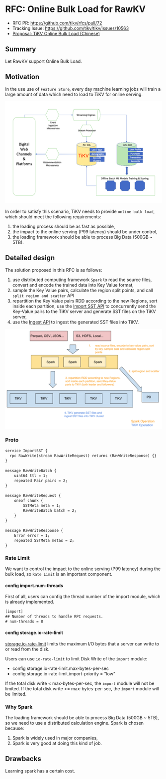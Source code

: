 # RFC: Online Bulk Load for RawKV

- RFC PR: https://github.com/tikv/rfcs/pull/72
- Tracking Issue: https://github.com/tikv/tikv/issues/10563
- [Proposal: TiKV Online Bulk Load (Chinese)](https://docs.google.com/document/d/1JggGwmOIMqinz_Q7QkIDHzwS--K_BgJopaxrB8Pzpaw/edit#)

## Summary

Let RawKV support Online Bulk Load.

## Motivation

In the use use of `Feature Store`, every day machine learning jobs will train a
large amount of data which need to load to TiKV for online serving.

![Feature Store](../media/feature-store-tikv.png)

In order to satisfy this scenario, TiKV needs to provide `online bulk load`,
which should meet the following requirements:

1. the loading process should be as fast as possible,
2. the impact to the online serving (P99 latency) should be under control,
3. the loading framework should be able to process Big Data (500GB ~ 5TB).

## Detailed design

The solution proposed in this RFC is as follows:

1. use distributed computing framework `Spark` to read the source files, convert
and encode the trained data into Key Value format,
2. sample the Key Value pairs, calculate the region split points, and call
`split region and scatter` API
3. repartition the Key Value pairs RDD according to the new Regions, sort inside each partition,
use the [Import SST API](https://github.com/pingcap/kvproto/blob/release-5.0/proto/import_sstpb.proto#L34)
to concurrently send the Key-Value pairs to the TiKV server and generate SST
files on the TiKV server,
4. use the [Ingest API](https://github.com/pingcap/kvproto/blob/release-5.0/proto/import_sstpb.proto#L53)
to ingest the generated SST files into TiKV.

![Bulk Load](../media/bulk-load.png)

### Proto

```
service ImportSST {
  rpc RawWrite(stream RawWriteRequest) returns (RawWriteResponse) {}
}

message RawWriteBatch {
    uint64 ttl = 1;
    repeated Pair pairs = 2;
}

message RawWriteRequest {
    oneof chunk {
        SSTMeta meta = 1;
        RawWriteBatch batch = 2;
    }
}

message RawWriteResponse {
    Error error = 1;
    repeated SSTMeta metas = 2;
}
```

### Rate Limit

We want to control the impact to the online serving (P99 latency) during the bulk load, so `Rate Limit` is an important component.

#### config import.num-threads

First of all, users can config the thread number of the import module, which is already implemented.

```
[import]
## Number of threads to handle RPC requests.
# num-threads = 8
```

#### config storage.io-rate-limit

[storage.io-rate-limit](https://docs.pingcap.com/tidb/stable/tikv-configuration-file#storageio-rate-limit) limits the maximum I/O bytes that a server can write to or read from the disk.

Users can use `io-rate-limit` to limit Disk Write of the `import` module:

- config storage.io-rate-limit.max-bytes-per-sec
- config storage.io-rate-limit.import-priority = "low"


If the total disk write < max-bytes-per-sec, the `import` module will not be limited.
If the total disk write >= max-bytes-per-sec, the `import` module will be limited.

### Why Spark

The loading framework should be able to process Big Data (500GB ~ 5TB), so we need to use a distributed calculation engine. Spark is chosen because:

1. Spark is widely used in major companies,
2. Spark is very good at doing this kind of job.

## Drawbacks

Learning spark has a certain cost.
